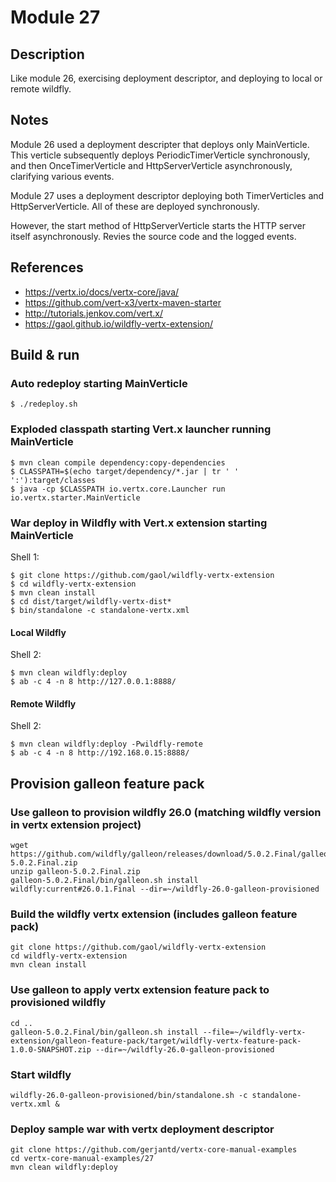 # Module 27

## Description

Like module 26, exercising deployment descriptor, and deploying to local or remote wildfly.

## Notes

Module 26 used a deployment descripter that deploys only MainVerticle. This verticle subsequently deploys PeriodicTimerVerticle synchronously, and then OnceTimerVerticle and HttpServerVerticle asynchronously, clarifying various events.

Module 27 uses a deployment descriptor deploying both TimerVerticles and HttpServerVerticle. All of these are deployed synchronously.

However, the start method of HttpServerVerticle starts the HTTP server itself asynchronously. Revies the source code and the logged events.

## References

* https://vertx.io/docs/vertx-core/java/
* https://github.com/vert-x3/vertx-maven-starter
* http://tutorials.jenkov.com/vert.x/
* https://gaol.github.io/wildfly-vertx-extension/

## Build & run

### Auto redeploy starting MainVerticle

```
$ ./redeploy.sh
```

### Exploded classpath starting Vert.x launcher running MainVerticle

```
$ mvn clean compile dependency:copy-dependencies
$ CLASSPATH=$(echo target/dependency/*.jar | tr ' ' ':'):target/classes
$ java -cp $CLASSPATH io.vertx.core.Launcher run io.vertx.starter.MainVerticle
```

### War deploy in Wildfly with Vert.x extension starting MainVerticle

Shell 1:
```
$ git clone https://github.com/gaol/wildfly-vertx-extension
$ cd wildfly-vertx-extension
$ mvn clean install
$ cd dist/target/wildfly-vertx-dist*
$ bin/standalone -c standalone-vertx.xml
```

#### Local Wildfly

Shell 2:
```
$ mvn clean wildfly:deploy
$ ab -c 4 -n 8 http://127.0.0.1:8888/
```

#### Remote  Wildfly

Shell 2:
```
$ mvn clean wildfly:deploy -Pwildfly-remote
$ ab -c 4 -n 8 http://192.168.0.15:8888/
```

## Provision galleon feature pack

### Use galleon to provision wildfly 26.0 (matching wildfly version in vertx extension project)

```
wget https://github.com/wildfly/galleon/releases/download/5.0.2.Final/galleon-5.0.2.Final.zip
unzip galleon-5.0.2.Final.zip
galleon-5.0.2.Final/bin/galleon.sh install wildfly:current#26.0.1.Final --dir=~/wildfly-26.0-galleon-provisioned
```

### Build the wildfly vertx extension (includes galleon feature pack)

```
git clone https://github.com/gaol/wildfly-vertx-extension
cd wildfly-vertx-extension
mvn clean install
```

### Use galleon to apply vertx extension feature pack to provisioned wildfly

```
cd ..
galleon-5.0.2.Final/bin/galleon.sh install --file=~/wildfly-vertx-extension/galleon-feature-pack/target/wildfly-vertx-feature-pack-1.0.0-SNAPSHOT.zip --dir=~/wildfly-26.0-galleon-provisioned
```

### Start wildfly

```
wildfly-26.0-galleon-provisioned/bin/standalone.sh -c standalone-vertx.xml &
```

### Deploy sample war with vertx deployment descriptor

```
git clone https://github.com/gerjantd/vertx-core-manual-examples
cd vertx-core-manual-examples/27
mvn clean wildfly:deploy
```
